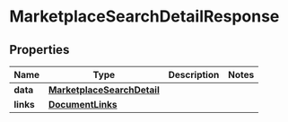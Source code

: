 

# MarketplaceSearchDetailResponse


## Properties

| Name | Type | Description | Notes |
|------------ | ------------- | ------------- | -------------|
|**data** | [**MarketplaceSearchDetail**](MarketplaceSearchDetail.md) |  |  |
|**links** | [**DocumentLinks**](DocumentLinks.md) |  |  |




